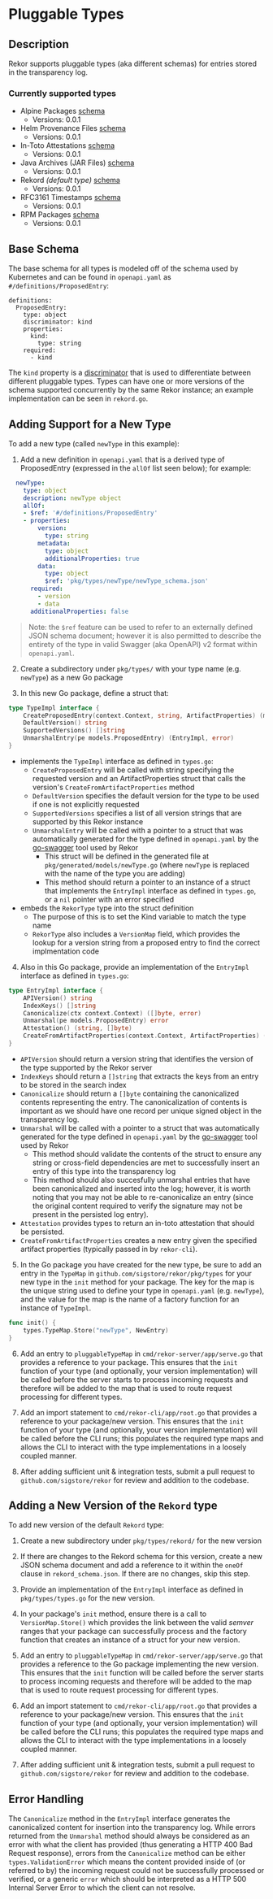 # Pluggable Types

## Description

Rekor supports pluggable types (aka different schemas) for entries stored in the transparency log.

### Currently supported types

- Alpine Packages [schema](alpine/alpine_schema.json)
  - Versions: 0.0.1
- Helm Provenance Files [schema](helm/helm_schema.json)
  - Versions: 0.0.1
- In-Toto Attestations [schema](intoto/intoto_schema.json)
  - Versions: 0.0.1
- Java Archives (JAR Files) [schema](jar/jar_schema.json)
  - Versions: 0.0.1
- Rekord *(default type)* [schema](rekord/rekord_schema.json)
  - Versions: 0.0.1
- RFC3161 Timestamps [schema](rfc3161/rfc3161_schema.json)
  - Versions: 0.0.1
- RPM Packages [schema](rpm/rpm_schema.json)
  - Versions: 0.0.1


## Base Schema

The base schema for all types is modeled off of the schema used by Kubernetes and can be found in `openapi.yaml` as `#/definitions/ProposedEntry`:

```
definitions:
  ProposedEntry:
    type: object
    discriminator: kind
    properties:
      kind:
        type: string
    required:
      - kind
```

The `kind` property is a [discriminator](https://github.com/OAI/OpenAPI-Specification/blob/master/versions/2.0.md#fixed-fields-13) that is used to differentiate between different pluggable types. Types can have one or more versions of the schema supported concurrently by the same Rekor instance; an example implementation can be seen in `rekord.go`.

## Adding Support for a New Type

To add a new type (called `newType` in this example):
1. Add a new definition in `openapi.yaml` that is a derived type of ProposedEntry (expressed in the `allOf` list seen below); for example:

```yaml
  newType:
    type: object
    description: newType object
    allOf:
    - $ref: '#/definitions/ProposedEntry'
    - properties:
        version:
          type: string
        metadata:
          type: object
          additionalProperties: true
        data:
          type: object
          $ref: 'pkg/types/newType/newType_schema.json'
      required:
        - version
        - data
      additionalProperties: false
```

> Note: the `$ref` feature can be used to refer to an externally defined JSON schema document; however it is also permitted to describe the entirety of the type in valid Swagger (aka OpenAPI) v2 format within `openapi.yaml`.

2. Create a subdirectory under `pkg/types/` with your type name (e.g. `newType`) as a new Go package

3. In this new Go package, define a struct that:
```go
type TypeImpl interface {
	CreateProposedEntry(context.Context, string, ArtifactProperties) (models.ProposedEntry, error)
	DefaultVersion() string
	SupportedVersions() []string
	UnmarshalEntry(pe models.ProposedEntry) (EntryImpl, error)
}
```
  - implements the `TypeImpl` interface as defined in `types.go`:
    - `CreateProposedEntry` will be called with string specifying the requested version and an ArtifactProperties struct that calls the version's `CreateFromArtifactProperties` method
    - `DefaultVersion` specifies the default version for the type to be used if one is not explicitly requested
    - `SupportedVersions` specifies a list of all version strings that are supported by this Rekor instance
    - `UnmarshalEntry` will be called with a pointer to a struct that was automatically generated for the type defined in `openapi.yaml` by the [go-swagger](http://github.com/go-swagger/go-swagger) tool used by Rekor
      - This struct will be defined in the generated file at `pkg/generated/models/newType.go` (where `newType` is replaced with the name of the type you are adding)
      - This method should return a pointer to an instance of a struct that implements the `EntryImpl` interface as defined in `types.go`, or a `nil` pointer with an error specified
  - embeds the `RekorType` type into the struct definition 
    - The purpose of this is to set the Kind variable to match the type name
    - `RekorType` also includes a `VersionMap` field, which provides the lookup for a version string from a proposed entry to find the correct implmentation code

4. Also in this Go package, provide an implementation of the `EntryImpl` interface as defined in `types.go`:
```go
type EntryImpl interface {
	APIVersion() string
	IndexKeys() []string
	Canonicalize(ctx context.Context) ([]byte, error)
	Unmarshal(pe models.ProposedEntry) error
	Attestation() (string, []byte)
	CreateFromArtifactProperties(context.Context, ArtifactProperties) (models.ProposedEntry, error)
}
```

  - `APIVersion` should return a version string that identifies the version of the type supported by the Rekor server
  - `IndexKeys` should return a `[]string` that extracts the keys from an entry to be stored in the search index
  - `Canonicalize` should return a `[]byte` containing the canonicalized contents representing the entry. The canonicalization of contents is important as we should have one record per unique signed object in the transparency log.
  - `Unmarshal` will be called with a pointer to a struct that was automatically generated for the type defined in `openapi.yaml` by the [go-swagger](http://github.com/go-swagger/go-swagger) tool used by Rekor
    - This method should validate the contents of the struct to ensure any string or cross-field dependencies are met to successfully insert an entry of this type into the transparency log
    - This method should also succesfully unmarshal entries that have been canonicalized and inserted into the log; however, it is worth noting that you may not be able to re-canonicalize an entry (since the original content required to verify the signature may not be present in the persisted log entry).
  - `Attestation` provides types to return an in-toto attestation that should be persisted.
  - `CreateFromArtifactProperties` creates a new entry given the specified artifact properties (typically passed in by `rekor-cli`).

5. In the Go package you have created for the new type, be sure to add an entry in the `TypeMap` in `github.com/sigstore/rekor/pkg/types` for your new type in the `init` method for your package. The key for the map is the unique string used to define your type in `openapi.yaml` (e.g. `newType`), and the value for the map is the name of a factory function for an instance of `TypeImpl`.

```go
func init() {
	types.TypeMap.Store("newType", NewEntry)
}
```

6. Add an entry to `pluggableTypeMap` in `cmd/rekor-server/app/serve.go` that provides a reference to your package. This ensures that the `init` function of your type (and optionally, your version implementation) will be called before the server starts to process incoming requests and therefore will be added to the map that is used to route request processing for different types.

7. Add an import statement to `cmd/rekor-cli/app/root.go` that provides a reference to your package/new version. This ensures that the `init` function of your type (and optionally, your version implementation) will be called before the CLI runs; this populates the required type maps and allows the CLI to interact with the type implementations in a loosely coupled manner.

8. After adding sufficient unit & integration tests, submit a pull request to `github.com/sigstore/rekor` for review and addition to the codebase.

## Adding a New Version of the `Rekord` type

To add new version of the default `Rekord` type:

1. Create a new subdirectory under `pkg/types/rekord/` for the new version

2. If there are changes to the Rekord schema for this version, create a new JSON schema document and add a reference to it within the `oneOf` clause in `rekord_schema.json`. If there are no changes, skip this step.

3. Provide an implementation of the `EntryImpl` interface as defined in `pkg/types/types.go` for the new version.

4. In your package's `init` method, ensure there is a call to `VersionMap.Store()` which provides the link between the valid *semver* ranges that your package can successfully process and the factory function that creates an instance of a struct for your new version.

5. Add an entry to `pluggableTypeMap` in `cmd/rekor-server/app/serve.go` that provides a reference to the Go package implementing the new version. This ensures that the `init` function will be called before the server starts to process incoming requests and therefore will be added to the map that is used to route request processing for different types.

6. Add an import statement to `cmd/rekor-cli/app/root.go` that provides a reference to your package/new version. This ensures that the `init` function of your type (and optionally, your version implementation) will be called before the CLI runs; this populates the required type maps and allows the CLI to interact with the type implementations in a loosely coupled manner.

7. After adding sufficient unit & integration tests, submit a pull request to `github.com/sigstore/rekor` for review and addition to the codebase.

## Error Handling

The `Canonicalize` method in the `EntryImpl` interface generates the canonicalized content for insertion into the transparency log. While errors returned from the `Unmarshal` method should always be considered as an error with what the client has provided (thus generating a HTTP 400 Bad Request response), errors from the `Canonicalize` method can be either `types.ValidationError` which means the content provided inside of (or referred to by) the incoming request could not be successfully processed or verified, or a generic `error` which should be interpreted as a HTTP 500 Internal Server Error to which the client can not resolve.